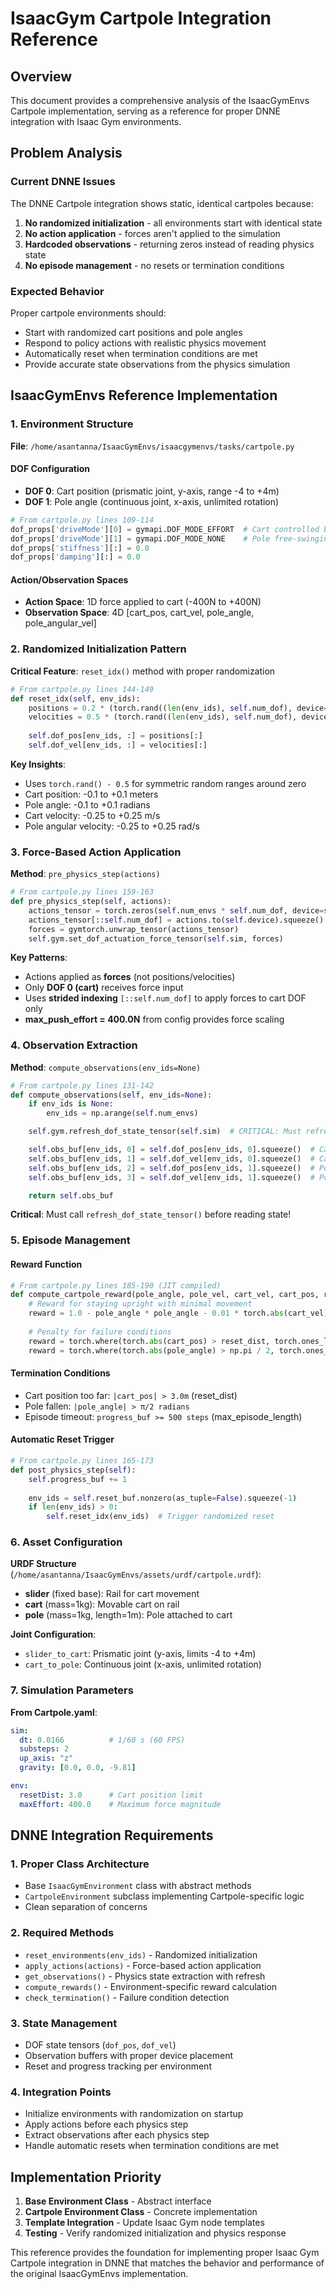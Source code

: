 # IsaacGym Cartpole Integration Reference

## Overview

This document provides a comprehensive analysis of the IsaacGymEnvs Cartpole implementation, serving as a reference for proper DNNE integration with Isaac Gym environments.

## Problem Analysis

### Current DNNE Issues
The DNNE Cartpole integration shows static, identical cartpoles because:
1. **No randomized initialization** - all environments start with identical state
2. **No action application** - forces aren't applied to the simulation
3. **Hardcoded observations** - returning zeros instead of reading physics state
4. **No episode management** - no resets or termination conditions

### Expected Behavior
Proper cartpole environments should:
- Start with randomized cart positions and pole angles
- Respond to policy actions with realistic physics movement
- Automatically reset when termination conditions are met
- Provide accurate state observations from the physics simulation

## IsaacGymEnvs Reference Implementation

### 1. Environment Structure

**File**: `/home/asantanna/IsaacGymEnvs/isaacgymenvs/tasks/cartpole.py`

#### DOF Configuration
- **DOF 0**: Cart position (prismatic joint, y-axis, range -4 to +4m)
- **DOF 1**: Pole angle (continuous joint, x-axis, unlimited rotation)

```python
# From cartpole.py lines 109-114
dof_props['driveMode'][0] = gymapi.DOF_MODE_EFFORT  # Cart controlled by force
dof_props['driveMode'][1] = gymapi.DOF_MODE_NONE    # Pole free-swinging
dof_props['stiffness'][:] = 0.0
dof_props['damping'][:] = 0.0
```

#### Action/Observation Spaces
- **Action Space**: 1D force applied to cart (-400N to +400N)
- **Observation Space**: 4D [cart_pos, cart_vel, pole_angle, pole_angular_vel]

### 2. Randomized Initialization Pattern

**Critical Feature**: `reset_idx()` method with proper randomization

```python
# From cartpole.py lines 144-149
def reset_idx(self, env_ids):
    positions = 0.2 * (torch.rand((len(env_ids), self.num_dof), device=self.device) - 0.5)
    velocities = 0.5 * (torch.rand((len(env_ids), self.num_dof), device=self.device) - 0.5)
    
    self.dof_pos[env_ids, :] = positions[:]
    self.dof_vel[env_ids, :] = velocities[:]
```

**Key Insights**:
- Uses `torch.rand() - 0.5` for symmetric random ranges around zero
- Cart position: -0.1 to +0.1 meters
- Pole angle: -0.1 to +0.1 radians
- Cart velocity: -0.25 to +0.25 m/s
- Pole angular velocity: -0.25 to +0.25 rad/s

### 3. Force-Based Action Application

**Method**: `pre_physics_step(actions)`

```python
# From cartpole.py lines 159-163
def pre_physics_step(self, actions):
    actions_tensor = torch.zeros(self.num_envs * self.num_dof, device=self.device, dtype=torch.float)
    actions_tensor[::self.num_dof] = actions.to(self.device).squeeze() * self.max_push_effort
    forces = gymtorch.unwrap_tensor(actions_tensor)
    self.gym.set_dof_actuation_force_tensor(self.sim, forces)
```

**Key Patterns**:
- Actions applied as **forces** (not positions/velocities)
- Only **DOF 0 (cart)** receives force input
- Uses **strided indexing** `[::self.num_dof]` to apply forces to cart DOF only
- **max_push_effort = 400.0N** from config provides force scaling

### 4. Observation Extraction

**Method**: `compute_observations(env_ids=None)`

```python
# From cartpole.py lines 131-142
def compute_observations(self, env_ids=None):
    if env_ids is None:
        env_ids = np.arange(self.num_envs)

    self.gym.refresh_dof_state_tensor(self.sim)  # CRITICAL: Must refresh first!

    self.obs_buf[env_ids, 0] = self.dof_pos[env_ids, 0].squeeze()  # Cart position
    self.obs_buf[env_ids, 1] = self.dof_vel[env_ids, 0].squeeze()  # Cart velocity  
    self.obs_buf[env_ids, 2] = self.dof_pos[env_ids, 1].squeeze()  # Pole angle
    self.obs_buf[env_ids, 3] = self.dof_vel[env_ids, 1].squeeze()  # Pole angular velocity

    return self.obs_buf
```

**Critical**: Must call `refresh_dof_state_tensor()` before reading state!

### 5. Episode Management

#### Reward Function
```python
# From cartpole.py lines 185-190 (JIT compiled)
def compute_cartpole_reward(pole_angle, pole_vel, cart_vel, cart_pos, reset_dist, ...):
    # Reward for staying upright with minimal movement
    reward = 1.0 - pole_angle * pole_angle - 0.01 * torch.abs(cart_vel) - 0.005 * torch.abs(pole_vel)
    
    # Penalty for failure conditions
    reward = torch.where(torch.abs(cart_pos) > reset_dist, torch.ones_like(reward) * -2.0, reward)
    reward = torch.where(torch.abs(pole_angle) > np.pi / 2, torch.ones_like(reward) * -2.0, reward)
```

#### Termination Conditions
- Cart position too far: `|cart_pos| > 3.0m` (reset_dist)
- Pole fallen: `|pole_angle| > π/2 radians`
- Episode timeout: `progress_buf >= 500 steps` (max_episode_length)

#### Automatic Reset Trigger
```python
# From cartpole.py lines 165-173
def post_physics_step(self):
    self.progress_buf += 1
    
    env_ids = self.reset_buf.nonzero(as_tuple=False).squeeze(-1)
    if len(env_ids) > 0:
        self.reset_idx(env_ids)  # Trigger randomized reset
```

### 6. Asset Configuration

**URDF Structure** (`/home/asantanna/IsaacGymEnvs/assets/urdf/cartpole.urdf`):
- **slider** (fixed base): Rail for cart movement
- **cart** (mass=1kg): Movable cart on rail  
- **pole** (mass=1kg, length=1m): Pole attached to cart

**Joint Configuration**:
- `slider_to_cart`: Prismatic joint (y-axis, limits -4 to +4m)
- `cart_to_pole`: Continuous joint (x-axis, unlimited rotation)

### 7. Simulation Parameters

**From Cartpole.yaml**:
```yaml
sim:
  dt: 0.0166          # 1/60 s (60 FPS)
  substeps: 2
  up_axis: "z"
  gravity: [0.0, 0.0, -9.81]

env:
  resetDist: 3.0      # Cart position limit
  maxEffort: 400.0    # Maximum force magnitude
```

## DNNE Integration Requirements

### 1. Proper Class Architecture
- Base `IsaacGymEnvironment` class with abstract methods
- `CartpoleEnvironment` subclass implementing Cartpole-specific logic
- Clean separation of concerns

### 2. Required Methods
- `reset_environments(env_ids)` - Randomized initialization
- `apply_actions(actions)` - Force-based action application  
- `get_observations()` - Physics state extraction with refresh
- `compute_rewards()` - Environment-specific reward calculation
- `check_termination()` - Failure condition detection

### 3. State Management
- DOF state tensors (`dof_pos`, `dof_vel`)
- Observation buffers with proper device placement
- Reset and progress tracking per environment

### 4. Integration Points
- Initialize environments with randomization on startup
- Apply actions before each physics step
- Extract observations after each physics step
- Handle automatic resets when termination conditions are met

## Implementation Priority

1. **Base Environment Class** - Abstract interface
2. **Cartpole Environment Class** - Concrete implementation
3. **Template Integration** - Update Isaac Gym node templates
4. **Testing** - Verify randomized initialization and physics response

This reference provides the foundation for implementing proper Isaac Gym Cartpole integration in DNNE that matches the behavior and performance of the original IsaacGymEnvs implementation.